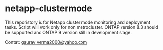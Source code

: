 # netapp-clustermode

This reporistory is for Netapp cluster mode monitoring and deployment tasks. Script will work only for non metrocluster. ONTAP version 8.3 should be supported and ONTAP 9 version still in development stage. 

Contat: gaurav_verma2000@yahoo.com
